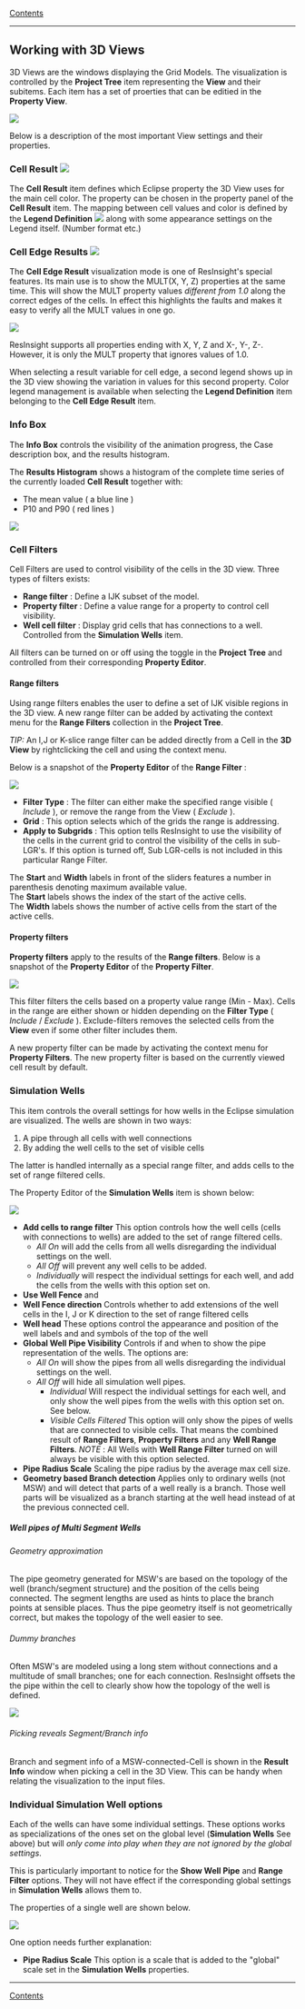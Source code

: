 [ Contents ](UsersGuide.md#contents)

-----
## Working with 3D Views

3D Views are the windows displaying the Grid Models. The visualization is controlled by the **Project Tree** item representing the **View** and their subitems. Each item has a set of proerties that can be editied in the **Property View**.

![](images/3DViewOverview.png)

Below is a description of the most important View settings and their properties.

### Cell Result ![](images/CellResult.png)

The **Cell Result** item defines which Eclipse property the 3D View uses for the main cell color. The property can be chosen in the property panel of the **Cell Result** item. The mapping between cell values and color is defined by the **Legend Definition**  ![](images/Legend.png) along with some appearance settings on the Legend itself. (Number format etc.)

### Cell Edge Results ![](images/EdgeResult_1.png)

The **Cell Edge Result** visualization mode is one of ResInsight's special features. Its main use is to show the MULT(X, Y, Z) properties at the same time. 
This will show the MULT property values *different from 1.0* along the correct edges of the cells. In effect this highlights the faults and makes it easy to verify all the MULT values in one go.

![](images/CellEdgeExample.png)

ResInsight supports all properties ending with X, Y, Z and X-, Y-, Z-. However, it is only the MULT property that ignores values of 1.0.

When selecting a result variable for cell edge, a second legend shows up in the 3D view showing the variation in values for this second property. Color legend management is available when selecting the **Legend Definition** item belonging to the **Cell Edge Result** item. 

### Info Box

The **Info Box** controls the visibility of the animation progress, the Case description box, and the results histogram.

The **Results Histogram** shows a histogram of the complete time series of the currently loaded **Cell Result** together with:

- The mean value ( a blue line ) 
- P10 and P90 ( red lines )

![](images/HistogramExample.png)


### Cell Filters
Cell Filters are used to control visibility of the cells in the 3D view. Three types of filters exists:

- **Range filter**     : Define a IJK subset of the model.
- **Property filter**  : Define a value range for a property to control cell visibility.
- **Well cell filter** : Display grid cells that has connections to a well. Controlled from the **Simulation Wells** item.

All filters can be turned on or off using the toggle in the **Project Tree** and controlled from their corresponding **Property Editor**.

#### Range filters

Using range filters enables the user to define a set of IJK visible regions in the 3D view.
A new range filter can be added by activating the context menu for the **Range Filters** collection in the **Project Tree**.

*TIP:* An I,J or K-slice range filter can be added directly from a Cell in the **3D View** by rightclicking the cell and using the context menu. 

Below is a snapshot of the **Property Editor** of the **Range Filter** :

![](images/RangeFilterProperties.png)

 - **Filter Type** : The filter can either make the specified range visible ( *Include* ), or remove the range from the View ( *Exclude* ).
 - **Grid** :  This option selects which of the grids the range is addressing.
 - **Apply to Subgrids** : This option tells ResInsight to use the visibility of the cells in the current grid to control the visibility of the cells in sub-LGR's. If this option is turned off, Sub LGR-cells is not included in this particular Range Filter.  
 
The **Start** and **Width** labels in front of the sliders features a number in parenthesis denoting maximum available value.<br>
The **Start** labels shows the index of the start of the active cells.<br>
The **Width** labels shows the number of active cells from the start of the active cells.

#### Property filters

**Property filters** apply to the results of the **Range filters**. Below is a snapshot of the **Property Editor** of the **Property Filter**.
  
![](images/PropertyFilterProperties.png)

This filter filters the cells based on a property value range (Min - Max). Cells in the range are either shown or hidden depending on the **Filter Type** ( *Include* / *Exclude* ). Exclude-filters removes the selected cells from the **View** even if some other filter includes them.

A new property filter can be made by activating the context menu for **Property Filters**. The new property filter is based on the currently viewed cell result by default.

### Simulation Wells

This item controls the overall settings for how wells in the Eclipse simulation are visualized.
The wells are shown in two ways:

1. A pipe through all cells with well connections
2. By adding the well cells to the set of visible cells 

The latter is handled internally as a special range filter, and adds cells to the set of range filtered cells.

The Property Editor of the **Simulation Wells** item is shown below: 

![](images/SimulationWellsProperties.png)



- **Add cells to range filter** This option controls how the well cells 
    (cells with connections to wells) are added to the set of range filtered cells.
  - *All On* will add the cells from all wells disregarding the individual settings on the well.
  - *All Off* will prevent any well cells to be added. 
  - *Individually* will respect the individual settings for each well, and add the cells from the wells with this option set on. 
-  **Use Well Fence** and 
-  **Well Fence direction** Controls whether to add extensions of the well cells in the I, J or K direction to the set of range filtered cells
- **Well head** These options control the appearance and position of the well labels and and symbols of the top of the well
- **Global Well Pipe Visibility** Controls if and when to show the pipe representation of the wells. The options are:
   - *All On* will show the pipes from all wells disregarding the individual settings on the well.
   - *All Off* will hide all simulation well pipes. 
		- *Individual* Will respect the individual settings for each well, and only show the well pipes from the wells with this option set on. See below.
		- *Visible Cells Filtered* This option will only show the pipes of wells that are connected to visible cells. That means the combined result of **Range Filters**, **Property Filters** and any **Well Range Filters**.
		*NOTE* : All Wells with **Well Range Filter** turned on will always be visible with this option selected. 
- **Pipe Radius Scale** Scaling the pipe radius by the average max cell size.
- **Geometry based Branch detection** Applies only to ordinary wells (not MSW) 
  and will detect that parts of a well really is a branch. Those well parts will 
  be visualized as a branch starting at the well head instead of at the previous connected cell.	 
		  	 
##### Well pipes of Multi Segment Wells

###### Geometry approximation
The pipe geometry generated for MSW's are based on the topology of the well (branch/segment structure) and the position of the cells being connected. The segment lengths are used as hints to place the branch points at sensible places. Thus the pipe geometry itself is not geometrically correct, but makes the topology of the well easier to see.

###### Dummy branches
Often MSW's are modeled using a long stem without connections and a multitude of small branches; one for each connection. ResInsight offsets the the pipe within the cell to clearly show how the topology of the well is defined.

![](images/MSWDummyBranchExample.png)

###### Picking reveals Segment/Branch info

Branch and segment info of a MSW-connected-Cell is shown in the **Result Info** window when picking a cell in the 3D View. This can be handy when relating the visualization to the input files.

### Individual Simulation Well options 

Each of the wells can have some individual settings. These options works as specializations of the ones set on the global level (**Simulation Wells** See above) but will *only come into play when they are not ignored by the global settings*.

This is particularly important to notice for the **Show Well Pipe** and **Range Filter** options. They will not have effect if the corresponding global settings in **Simulation Wells** allows them to.
 
The properties of a single well are shown below.

![](images/WellProperties.png)

One option needs further explanation:

- **Pipe Radius Scale** This option is a scale that is added to the "global" scale set in the **Simulation Wells** properties.


------
[ Contents ](UsersGuide.md#contents)
